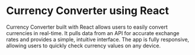 # Currency Converter using React
 Currency Converter built with React allows users to easily convert currencies in real-time. It pulls data from an API for accurate exchange rates and provides a simple, intuitive interface. The app is fully responsive, allowing users to quickly check currency values on any device.
